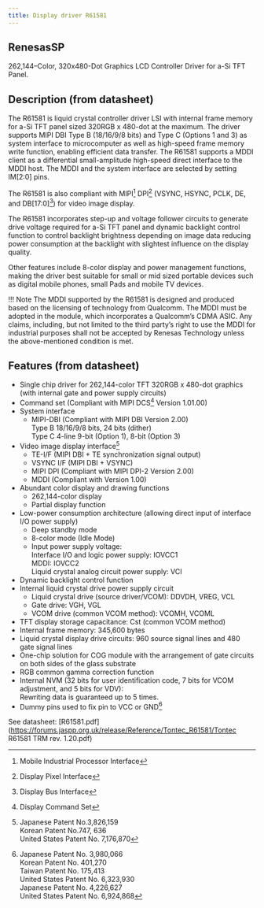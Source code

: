```yaml
---
title: Display driver R61581
---
```


## RenesasSP

262,144–Color, 320x480-Dot Graphics LCD Controller Driver for a-Si TFT Panel.

## Description (from datasheet)

The R61581 is liquid crystal controller driver LSI with internal frame memory for a-Si TFT panel sized 320RGB x 480-dot
at the maximum. The driver supports MIPI DBI Type B (18/16/9/8 bits) and Type C (Options 1 and 3) as system interface
to microcomputer as well as high-speed frame memory write function, enabling efficient data transfer. The R61581
supports a MDDI client as a differential small-amplitude high-speed direct interface to the MDDI host. The MDDI and the
system interface are selected by setting IM[2:0] pins.

The R61581 is also compliant with MIPI[^MIPI] DPI[^DPI] (VSYNC, HSYNC, PCLK, DE, and DB[17:0][^DBI]) for video image
display.

The R61581 incorporates step-up and voltage follower circuits to generate drive voltage required for a-Si TFT panel and
dynamic backlight control function to control backlight brightness depending on image data reducing power consumption at
the backlight with slightest influence on the display quality.

Other features include 8-color display and power management functions, making the driver best suitable for small or
mid sized portable devices such as digital mobile phones, small Pads and mobile TV devices. 

[^MIPI]: Mobile Industrial Processor Interface

[^DBI]: Display Bus Interface

[^DPI]: Display Pixel Interface 

!!! Note
    The MDDI supported by the R61581 is designed and produced based on the licensing of technology from Qualcomm. The
    MDDI must be adopted in the module, which incorporates a Qualcomm’s CDMA ASIC. Any claims, including, but not
    limited to the third party’s right to use the MDDI for industrial purposes shall not be accepted by Renesas
    Technology unless the above-mentioned condition is met.

## Features (from datasheet)

* Single chip driver for 262,144-color TFT 320RGB x 480-dot graphics (with internal gate and power supply circuits)
* Command set (Compliant with MIPI DCS[^DCS] Version 1.01.00)
* System interface
    * MIPI-DBI (Compliant with MIPI DBI Version 2.00)<br/>
        Type B 18/16/9/8 bits, 24 bits (dither)<br/>
        Type C 4-line 9-bit (Option 1), 8-bit (Option 3)
* Video image display interface[^1]
    * TE-I/F (MIPI DBI + TE synchronization signal output)
    * VSYNC I/F (MIPI DBI + VSYNC)
    * MIPI DPI (Compliant with MIPI DPI-2 Version 2.00)
    * MDDI (Compliant with Version 1.00)
* Abundant color display and drawing functions
    * 262,144-color display
    * Partial display function
* Low-power consumption architecture (allowing direct input of interface I/O power supply)
    * Deep standby mode
    * 8-color mode (Idle Mode)
    * Input power supply voltage:<br/>
        Interface I/O and logic power supply: IOVCC1<br/>
        MDDI: IOVCC2<br/>
        Liquid crystal analog circuit power supply: VCI
* Dynamic backlight control function
* Internal liquid crystal drive power supply circuit
    * Liquid crystal drive (source driver/VCOM): DDVDH, VREG, VCL
    * Gate drive: VGH, VGL
    * VCOM drive (common VCOM method): VCOMH, VCOML
* TFT display storage capacitance: Cst (common VCOM method)
* Internal frame memory: 345,600 bytes
* Liquid crystal display drive circuits: 960 source signal lines and 480 gate signal lines
* One-chip solution for COG module with the arrangement of gate circuits on both sides of the glass substrate
* RGB common gamma correction function
* Internal NVM (32 bits for user identification code, 7 bits for VCOM adjustment, and 5 bits for VDV):<br/>
    Rewriting data is guaranteed up to 5 times.
* Dummy pins used to fix pin to VCC or GND[^2]

[^1]:
    Japanese Patent No.3,826,159<br/> 
    Korean Patent No.747, 636<br/>
    United States Patent No. 7,176,870

[^2]:
    Japanese Patent No. 3,980,066<br/>
    Korean Patent No. 401,270<br/>
    Taiwan Patent No. 175,413<br/>
    United States Patent No. 6,323,930<br/>
    Japanese Patent No. 4,226,627<br/>
    United States Patent No. 6,924,868

[^DCS]: Display Command Set

See datasheet: [R61581.pdf](https://forums.jaspp.org.uk/release/Reference/Tontec_R61581/Tontec R61581 TRM rev. 1.20.pdf)
